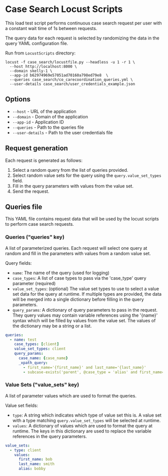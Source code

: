 # Case Search Locust Scripts

This load test script performs continuous case search request per user with a constant wait time of 1s between requests.

The query data for each request is selected by randomizing the data in the query YAML configuration file.

Run from `LocustScripts` directory:

```shell
locust -f case_search/locustfile.py --headless -u 1 -r 1 \
  --host http://localhost:8000 \
  --domain skelly-1 \
  --app-id b62974969e57051ad70160a798ed79e8  \
  --queries case_search/co_carecoordination_queries.yml \
  --user-details case_search/user_credentials_example.json
```

## Options

- `--host` - URL of the application
- `--domain` - Domain of the application
- `--app-id` - Application ID
- `--queries` - Path to the queries file
- `--user-details` - Path to the user credentials file

## Request generation

Each request is generated as follows:

1. Select a random query from the list of queries provided.
2. Select random value sets for the query using the `query.value_set_types` field.
3. Fill in the query parameters with values from the value set.
4. Send the request.

## Queries file

This YAML file contains request data that will be used by the locust scripts to perform case search requests.

### Queries ("queries" key)
A list of parameterized queries. Each request will select one query at random and fill in the
parameters with values from a random value set.

Query fields:
- `name`: The name of the query (used for logging)
- `case_types`: A list of case types to pass via the 'case_type' query parameter (required)
- `value_set_types`: (optional) The value set types to use to select a value set data for the query at runtime. If
  multiple types are provided, the data will be merged into a single dictionary before filling in the query parameters.
- `query_params`: A dictionary of query parameters to pass in the request. They query values may contain
  variable references using the '{name}' syntax which will be filled by values from the value set. The values
  of the dictionary may be a string or a list.

```yaml
queries:
  - name: test
    case_types: [client]
    value_set_types: client
    query_params:
      case_name: {case_name}
      _xpath_query:
        - first_name='{first_name}' and last_name='{last_name}'
        - subcase-exists('parent', @case_type = 'alias' and first_name='{first_name}' and last_name='{last_name}')
```

### Value Sets ("value_sets" key)
A list of parameter values which are used to format the queries.

Value set fields:
- `type`: A string which indicates which type of value set this is. A value set with
  a type matching `query.value_set_types` will be selected at runtime.
- `values`: A dictionary of values which are used to format the query at runtime. The keys in this dictionary are used
  to replace the variable references in the query parameters.

```yaml
value_sets:
  - type: client
    values:
      first_name: bob
      last_name: smith
      alias: bobby
```
